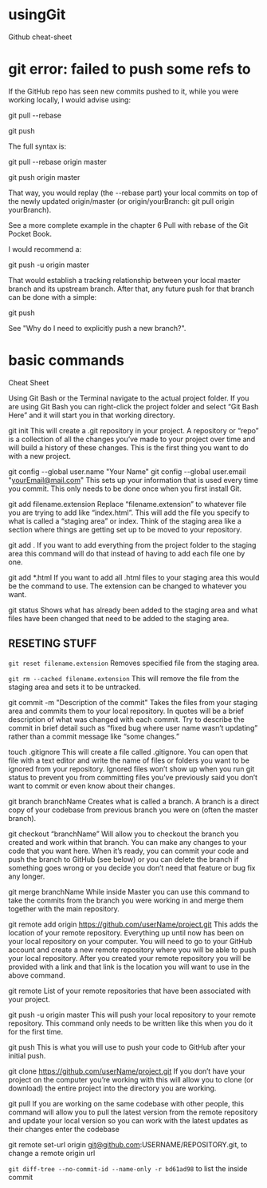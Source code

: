 # usingGit
Github cheat-sheet



# git error: failed to push some refs to
If the GitHub repo has seen new commits pushed to it, while you were working locally, I would advise using:

git pull --rebase

git push

The full syntax is:

git pull --rebase origin master

git push origin master

That way, you would replay (the --rebase part) your local commits on top of the newly updated origin/master (or origin/yourBranch: git pull origin yourBranch).

See a more complete example in the chapter 6 Pull with rebase of the Git Pocket Book.

I would recommend a:

git push -u origin master

That would establish a tracking relationship between your local master branch and its upstream branch.
After that, any future push for that branch can be done with a simple:

git push

See "Why do I need to explicitly push a new branch?".


# basic commands

Cheat Sheet

Using Git Bash or the Terminal navigate to the actual project folder. If you are using Git Bash you can right-click the project folder and select “Git Bash Here” and it will start you in that working directory.

git init This will create a .git repository in your project. A repository or “repo” is a collection of all the changes you’ve made to your project over time and will build a history of these changes. This is the first thing you want to do with a new project.

git config --global user.name "Your Name" git config --global user.email "yourEmail@mail.com" This sets up your information that is used every time you commit. This only needs to be done once when you first install Git.

git add filename.extension Replace “filename.extension” to whatever file you are trying to add like “index.html”. This will add the file you specify to what is called a “staging area” or index. Think of the staging area like a section where things are getting set up to be moved to your repository.

git add . If you want to add everything from the project folder to the staging area this command will do that instead of having to add each file one by one.

git add *.html If you want to add all .html files to your staging area this would be the command to use. The extension can be changed to whatever you want.

git status Shows what has already been added to the staging area and what files have been changed that need to be added to the staging area.



## RESETING STUFF
`git reset filename.extension` Removes specified file from the staging area.

`git rm --cached filename.extension` This will remove the file from the staging area and sets it to be untracked.



git commit -m "Description of the commit" Takes the files from your staging area and commits them to your local repository. In quotes will be a brief description of what was changed with each commit. Try to describe the commit in brief detail such as “fixed bug where user name wasn’t updating” rather than a commit message like “some changes.”

touch .gitignore This will create a file called .gitignore. You can open that file with a text editor and write the name of files or folders you want to be ignored from your repository. Ignored files won’t show up when you run git status to prevent you from committing files you’ve previously said you don’t want to commit or even know about their changes.

git branch branchName Creates what is called a branch. A branch is a direct copy of your codebase from previous branch you were on (often the master branch).

git checkout “branchName” Will allow you to checkout the branch you created and work within that branch. You can make any changes to your code that you want here. When it’s ready, you can commit your code and push the branch to GitHub (see below) or you can delete the branch if something goes wrong or you decide you don’t need that feature or bug fix any longer.

git merge branchName While inside Master you can use this command to take the commits from the branch you were working in and merge them together with the main repository.

git remote add origin https://github.com/userName/project.git This adds the location of your remote repository. Everything up until now has been on your local repository on your computer. You will need to go to your GitHub account and create a new remote repository where you will be able to push your local repository. After you created your remote repository you will be provided with a link and that link is the location you will want to use in the above command.

git remote List of your remote repositories that have been associated with your project.

git push -u origin master This will push your local repository to your remote repository. This command only needs to be written like this when you do it for the first time.

git push This is what you will use to push your code to GitHub after your initial push.

git clone https://github.com/userName/project.git If you don’t have your project on the computer you’re working with this will allow you to clone (or download) the entire project into the directory you are working.

git pull If you are working on the same codebase with other people, this command will allow you to pull the latest version from the remote repository and update your local version so you can work with the latest updates as their changes enter the codebase

git remote set-url origin git@github.com:USERNAME/REPOSITORY.git, to change a remote origin url


`git diff-tree --no-commit-id --name-only -r bd61ad98` to list the inside commit
